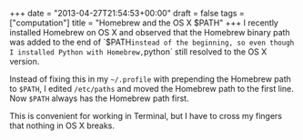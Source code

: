 +++
date = "2013-04-27T21:54:53+00:00"
draft = false
tags = ["computation"]
title = "Homebrew and the OS X $PATH"
+++
I recently installed Homebrew on OS X and observed that the Homebrew binary path was added to the end of `$PATH` instead of the beginning, so even though I installed Python with Homebrew, `python` still resolved to the OS X version.

Instead of fixing this in my `~/.profile` with prepending the Homebrew path to `$PATH`, I edited `/etc/paths` and moved the Homebrew path to the first line. Now `$PATH` always has the Homebrew path first.

This is convenient for working in Terminal, but I have to cross my fingers that nothing in OS X breaks.
